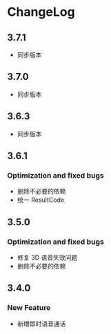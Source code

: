 # ChangeLog

## 3.7.1

- 同步版本

## 3.7.0

- 同步版本

## 3.6.3

- 同步版本

## 3.6.1

### Optimization and fixed bugs
- 删除不必要的依赖
- 统一 ResultCode

## 3.5.0

### Optimization and fixed bugs

- 修复 3D 语音失效问题
- 删除不必要的依赖

## 3.4.0

### New Feature

- 新增即时语音通话